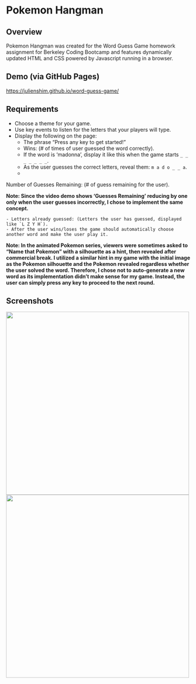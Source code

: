 # Pokemon Hangman

## Overview

Pokemon Hangman was created for the Word Guess Game homework assignment for Berkeley Coding Bootcamp and features dynamically updated HTML and CSS powered by Javascript running in a browser.

## Demo (via GitHub Pages)

https://julienshim.github.io/word-guess-game/

## Requirements

- Choose a theme for your game.
- Use key events to listen for the letters that your players will type.
- Display the following on the page:
    - The phrase “Press any key to get started!”
    - Wins: (# of times of user guessed the word correctly).
    - If the word is ‘madonna’, display it like this when the game starts `_ _ _ _ _ _ _`.
    - As the user guesses the correct letters, reveal them: `m a d o _ _ a`.
    - 

Number of Guesses Remaining: (# of guess remaining for the user).

**Note: Since the video demo shows ‘Guesses Remaining’ reducing by one only when the user guesses incorrectly, I chose to implement the same concept.**

    - Letters already guessed: (Letters the user has guessed, displayed like `L Z Y H`).
    - After the user wins/loses the game should automatically choose another word and make the user play it.

**Note: In the animated Pokemon series, viewers were sometimes asked to “Name that Pokemon” with a silhouette as a hint, then revealed after commercial break. I utilized a similar hint in my game with the initial image as the Pokemon silhouette and the Pokemon revealed regardless whether the user solved the word. Therefore, I chose not to auto-generate a new word as its implementation didn’t make sense for my game. Instead, the user can simply press any key to proceed to the next round.**

## Screenshots

<img src="https://raw.githubusercontent.com/julienshim/Word-Guess-Game/master/assets/images/screenshot-guess.png" width="500" />

<img src="https://raw.githubusercontent.com/julienshim/Word-Guess-Game/master/assets/images/screenshot-reveal.png" width="500" />
